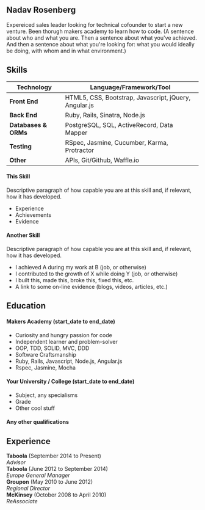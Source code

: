 ## Nadav Rosenberg

Expereiced sales leader looking for technical cofounder to start a new venture. Been thorugh makers academy to learn how to code. 
(A sentence about who and what you are. Then a sentence about what you've achieved. And then a sentence about what you're looking for: what you would ideally be doing, with whom and in what environment.)

## Skills

Technology | Language/Framework/Tool
-----------|------------------------
**Front End** | HTML5, CSS, Bootstrap, Javascript, jQuery, Angular.js
**Back End** | Ruby, Rails, Sinatra, Node.js
**Databases & ORMs** | PostgreSQL, SQL, ActiveRecord, Data Mapper
**Testing** | RSpec, Jasmine, Cucumber, Karma, Protractor
**Other** | APIs, Git/Github, Waffle.io

#### This Skill

Descriptive paragraph of how capable you are at this skill and, if relevant, how it has developed.

- Experience
- Achievements
- Evidence

#### Another Skill

Descriptive paragraph of how capable you are at this skill and, if relevant, how it has developed.

- I achieved A during my work at B (job, or otherwise)
- I contributed to the growth of X while doing Y (job, or otherwise)
- I built this, made this, broke this, fixed this, etc.
- A link to some on-line evidence (blogs, videos, articles, etc.)

## Education

#### Makers Academy (start_date to end_date)

- Curiosity and hungry passion for code
- Independent learner and problem-solver
- OOP, TDD, SOLID, MVC, DDD
- Software Craftsmanship
- Ruby, Rails, Javascript, Node.js, Angular.js
- Rspec, Jasmine, Mocha

#### Your University / College (start_date to end_date)

- Subject, any specialisms
- Grade
- Other cool stuff

#### Any other qualifications

## Experience

**Taboola** (September 2014 to Present)    
*Advisor*  
**Taboola** (June 2012 to September 2014)    
*Europe General Manager*  
**Groupon** (May 2010 to June 2012)   
*Regional Director*  
**McKinsey** (October 2008 to April 2010)   
*ReAssociate*
